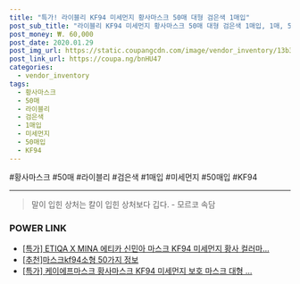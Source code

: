 ```yaml
--- 
title: "특가! 라이블리 KF94 미세먼지 황사마스크 50매 대형 검은색 1매입" 
post_sub_title: "라이블리 KF94 미세먼지 황사마스크 50매 대형 검은색 1매입, 1매, 50매입" 
post_money: ₩. 60,000 
post_date: 2020.01.29 
post_img_url: https://static.coupangcdn.com/image/vendor_inventory/13b3/9bb489705c1e8c94d6b96c536edf34c6260be5106950d5ed9322ee6b14f5.jpg 
post_link_url: https://coupa.ng/bnHU47 
categories: 
  - vendor_inventory 
tags: 
  - 황사마스크 
  - 50매 
  - 라이블리 
  - 검은색 
  - 1매입 
  - 미세먼지 
  - 50매입 
  - KF94 
--- 
```

  #황사마스크 #50매 #라이블리 #검은색 #1매입 #미세먼지 #50매입 #KF94 
<hr> 

> 말이 입힌 상처는 칼이 입힌 상처보다 깁다. - 모르코 속담 


### POWER LINK

* <a href="https://blog.naver.com/sakai111/221788941236" target="_blank">[특가] ETIQA X MINA 에티카 신민아 마스크 KF94 미세먼지 황사 컬러마...</a>
* <a href="https://blog.naver.com/fasyy4321/221789784646" target="_blank">[추천]마스크kf94소형 50가지 정보</a>
* <a href="https://blog.naver.com/an0733/221786791225" target="_blank">[특가] 케이에프마스크 황사마스크 KF94 미세먼지 보호 마스크 대형 ...</a>
